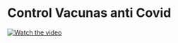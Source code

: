 # Control Vacunas anti Covid
[![Watch the video](https://i.imgur.com/vKb2F1B.png)](https://youtu.be/ZDDdO_e98Cg)
